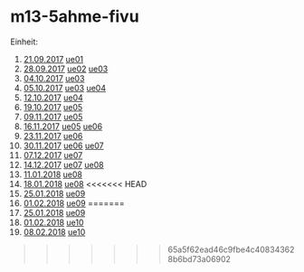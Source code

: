 # m13-5ahme-fivu
Einheit: 
1. [21.09.2017](https://github.com/HTLMechatronics/m13-5ahme-fivu/blob/ritmam13/docs/21.09.2017.md) [ue01](https://github.com/HTLMechatronics/m13-5ahme-fivu/tree/ritmam13/projects/ue01)
2. [28.09.2017](https://github.com/HTLMechatronics/m13-5ahme-fivu/blob/ritmam13/docs/28.09.0217%20.md) [ue02](https://github.com/HTLMechatronics/m13-5ahme-fivu/tree/ritmam13/projects/ue02) [ue03](https://github.com/HTLMechatronics/m13-5ahme-fivu/tree/ritmam13/projects/ue03)
3. [04.10.2017](https://github.com/HTLMechatronics/m13-5ahme-fivu/blob/ritmam13/docs/17.10.04.md) [ue03](https://github.com/HTLMechatronics/m13-5ahme-fivu/tree/ritmam13/projects/ue03)
4. [05.10.2017](https://github.com/HTLMechatronics/m13-5ahme-fivu/blob/ritmam13/docs/17.10.05.md) [ue03](https://github.com/HTLMechatronics/m13-5ahme-fivu/tree/ritmam13/projects/ue03) [ue04](https://github.com/HTLMechatronics/m13-5ahme-fivu/tree/ritmam13/projects/ue04)
5. [12.10.2017](https://github.com/HTLMechatronics/m13-5ahme-fivu/blob/ritmam13/docs/17.10.12.md) [ue04](https://github.com/HTLMechatronics/m13-5ahme-fivu/tree/ritmam13/projects/ue04)
6. [19.10.2017](https://github.com/HTLMechatronics/m13-5ahme-fivu/blob/ritmam13/docs/17.10.19.md) [ue05](https://github.com/HTLMechatronics/m13-5ahme-fivu/tree/ritmam13/projects/ue05)
7. [09.11.2017](https://github.com/HTLMechatronics/m13-5ahme-fivu/blob/ritmam13/docs/17.11.09.md) [ue05](https://github.com/HTLMechatronics/m13-5ahme-fivu/tree/ritmam13/projects/ue05)
8. [16.11.2017](https://github.com/HTLMechatronics/m13-5ahme-fivu/blob/ritmam13/docs/17.11.16.md) [ue05](https://github.com/HTLMechatronics/m13-5ahme-fivu/tree/ritmam13/projects/ue05) [ue06](https://github.com/HTLMechatronics/m13-5ahme-fivu/tree/ritmam13/projects/ue06)
9. [23.11.2017](https://github.com/HTLMechatronics/m13-5ahme-fivu/blob/ritmam13/docs/17.11.23.md) [ue06](https://github.com/HTLMechatronics/m13-5ahme-fivu/tree/ritmam13/projects/ue06)
10. [30.11.2017](https://github.com/HTLMechatronics/m13-5ahme-fivu/blob/ritmam13/docs/17.11.30.md) [ue06](https://github.com/HTLMechatronics/m13-5ahme-fivu/tree/ritmam13/projects/ue06) [ue07](https://github.com/HTLMechatronics/m13-5ahme-fivu/tree/ritmam13/projects/ue07)
11. [07.12.2017](https://github.com/HTLMechatronics/m13-5ahme-fivu/blob/ritmam13/docs/17.12.07.md) [ue07](https://github.com/HTLMechatronics/m13-5ahme-fivu/tree/ritmam13/projects/ue07)
12. [14.12.2017](https://github.com/HTLMechatronics/m13-5ahme-fivu/blob/ritmam13/docs/17.12.14.md) [ue07](https://github.com/HTLMechatronics/m13-5ahme-fivu/tree/ritmam13/projects/ue07) [ue08](https://github.com/HTLMechatronics/m13-5ahme-fivu/tree/ritmam13/projects/ue08)
13. [11.01.2018](https://github.com/HTLMechatronics/m13-5ahme-fivu/blob/ritmam13/docs/18.01.11.md) [ue08](https://github.com/HTLMechatronics/m13-5ahme-fivu/tree/ritmam13/projects/ue08)
14. [18.01.2018](https://github.com/HTLMechatronics/m13-5ahme-fivu/blob/ritmam13/docs/18.01.18.md) [ue08](https://github.com/HTLMechatronics/m13-5ahme-fivu/tree/ritmam13/projects/ue08)
<<<<<<< HEAD
15. [25.01.2018](https://github.com/HTLMechatronics/m13-5ahme-fivu/blob/ritmam13/docs/18.01.25.md) [ue09](https://github.com/HTLMechatronics/m13-5ahme-fivu/tree/ritmam13/projects/ue09AngularWithClockComponent)
15. [01.02.2018](https://github.com/HTLMechatronics/m13-5ahme-fivu/blob/ritmam13/docs/18.01.25.md) [ue09](https://github.com/HTLMechatronics/m13-5ahme-fivu/tree/ritmam13/projects/ue09AngularWithClockComponent)
=======
15. [25.01.2018](https://github.com/HTLMechatronics/m13-5ahme-fivu/edit/ritmam13/docs/18.02.01.md) [ue09](https://github.com/HTLMechatronics/m13-5ahme-fivu/tree/ritmam13/projects/ue09AngularWithClockComponent)
16. [01.02.2018](https://github.com/HTLMechatronics/m13-5ahme-fivu/blob/ritmam13/docs/18.02.01.md) [ue10]()
17. [08.02.2018](https://github.com/HTLMechatronics/m13-5ahme-fivu/blob/ritmam13/docs/18.02.08.md) [ue10]()
>>>>>>> 65a5f62ead46c9fbe4c408343628b6bd73a06902
